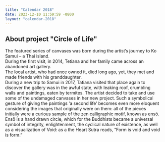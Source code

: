 ```yaml
---
title: "Calendar 2018"
date: 2023-12-10 11:59:59 -0800
layout: "calendar-2018"
---
```


## About project "Circle of Life"

The featured series of canvases was born during the artist’s journey to Ko Samui – a Thai island.  
During the first visit, in 2014, Tetiana and her family came across an abandoned art gallery.  
The local artist, who had once owned it, died long ago, yet, they met and made friends with his granddaughter.  
During a new trip to Samui in 2017, Tatiana visited that place again to discover the gallery was in the awful state, with leaking roof, crumbling walls and paintings, eaten by termites. 
The artist decided to take and use some of the undamaged canvases in her new project. 
Such a symbolical gesture of giving the paintings ‘a second life’ becomes even more eloquent considering the images that originally were on them: all of the pieces initially were a curious sample of the zen calligraphic motif, known as ensō. 
Ensō is a hand drawn circle, which for the Buddhists became a universal symbol of integrity, enlightenment, the cyclical nature of existence, as well as a visualization of Void: as a the Heart Sutra reads, “Form is void and void is form.”